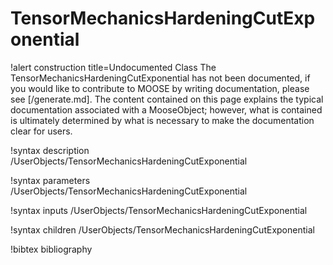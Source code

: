 <!-- MOOSE Documentation Stub: Remove this when content is added. -->

# TensorMechanicsHardeningCutExponential

!alert construction title=Undocumented Class
The TensorMechanicsHardeningCutExponential has not been documented, if you would like to contribute to MOOSE by
writing documentation, please see [/generate.md]. The content contained on this page explains
the typical documentation associated with a MooseObject; however, what is contained is ultimately
determined by what is necessary to make the documentation clear for users.

!syntax description /UserObjects/TensorMechanicsHardeningCutExponential

!syntax parameters /UserObjects/TensorMechanicsHardeningCutExponential

!syntax inputs /UserObjects/TensorMechanicsHardeningCutExponential

!syntax children /UserObjects/TensorMechanicsHardeningCutExponential

!bibtex bibliography
